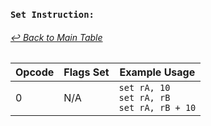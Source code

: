### `Set Instruction:`
###### [↩ Back to Main Table](README.md)

|  Opcode  | Flags Set                 | Example Usage           |
|--------- |---------------------------|-------------------------|
|   0      | N/A                       |    `set rA, 10`<br> `set rA, rB`<br> `set rA, rB + 10` |